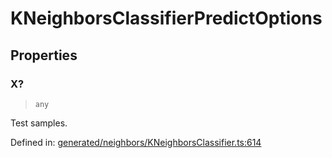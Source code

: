 # KNeighborsClassifierPredictOptions

## Properties

### X?

> `any`

Test samples.

Defined in:  [generated/neighbors/KNeighborsClassifier.ts:614](https://github.com/transitive-bullshit/scikit-learn-ts/blob/92ab806/packages/sklearn/src/generated/neighbors/KNeighborsClassifier.ts#L614)
